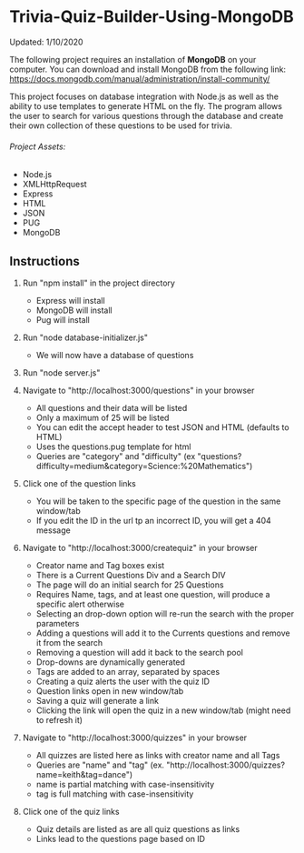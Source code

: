 # Trivia-Quiz-Builder-Using-MongoDB

Updated: 1/10/2020

The following project requires an installation of **MongoDB** on your computer. You can download and install MongoDB from the following link: https://docs.mongodb.com/manual/administration/install-community/

This project focuses on database integration with Node.js as well as the ability to use templates to generate HTML on the fly. The program allows the user to search for various questions through the database and create their own collection of these questions to be used for trivia.

###### Project Assets:

- Node.js
- XMLHttpRequest
- Express
- HTML
- JSON
- PUG
- MongoDB

## Instructions

1. Run "npm install" in the project directory
   - Express will install
   - MongoDB will install
   - Pug will install

2. Run "node database-initializer.js"
   - We will now have a database of questions
   
3. Run "node server.js"

4. Navigate to "http://localhost:3000/questions" in your browser
   - All questions and their data will be listed
   - Only a maximum of 25 will be listed
   - You can edit the accept header to test JSON and HTML (defaults to HTML)
   - Uses the questions.pug template for html
   - Queries are "category" and "difficulty" (ex "questions?difficulty=medium&category=Science:%20Mathematics")

5. Click one of the question links
   - You will be taken to the specific page of the question in the same window/tab
   - If you edit the ID in the url tp an incorrect ID, you will get a 404 message

6. Navigate to "http://localhost:3000/createquiz" in your browser
   - Creator name and Tag boxes exist
   - There is a Current Questions Div and a Search DIV
   - The page will do an initial search for 25 Questions
   - Requires Name, tags, and at least one question, will produce a specific alert otherwise
   - Selecting an drop-down option will re-run the search with the proper parameters
   - Adding a questions will add it to the Currents questions and remove it from the search
   - Removing a question will add it back to the search pool
   - Drop-downs are dynamically generated
   - Tags are added to an array, separated by spaces
   - Creating a quiz alerts the user with the quiz ID
   - Question links open in new window/tab
   - Saving a quiz will generate a link
   - Clicking the link will open the quiz in a new window/tab (might need to refresh it)

7. Navigate to "http://localhost:3000/quizzes" in your browser
   - All quizzes are listed here as links with creator name and all Tags
   - Queries are "name" and "tag" (ex. "http://localhost:3000/quizzes?name=keith&tag=dance")
   - name is partial matching with case-insensitivity
   - tag is full matching with case-insensitivity

8. Click one of the quiz links
   - Quiz details are listed as are all quiz questions as links
   - Links lead to the questions page based on ID
